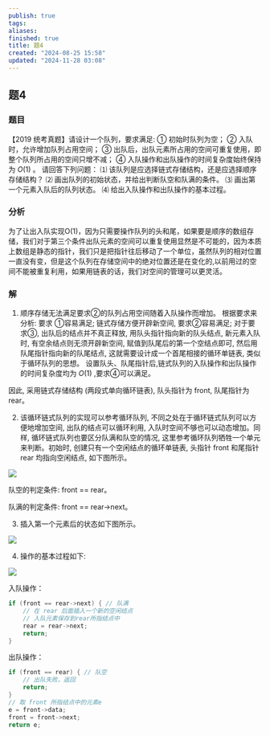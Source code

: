 ```yaml
---
publish: true
tags: 
aliases: 
finished: true
title: 题4
created: "2024-08-25 15:58"
updated: "2024-11-28 03:08"
---
```

## 题4
### 题目
【2019 统考真题】请设计一个队列，要求满足:
① 初始时队列为空；
② 入队时，允许增加队列占用空间；
③ 出队后，出队元素所占用的空间可重复使用，即整个队列所占用的空间只增不减；
④ 入队操作和出队操作的时间复杂度始终保持为 $O(1)$ 。
请回答下列问题：
⑴ 该队列是应选择链式存储结构，还是应选择顺序存储结构？
⑵ 画出队列的初始状态，并给出判断队空和队满的条件。
⑶ 画出第一个元素入队后的队列状态。
⑷ 给出入队操作和出队操作的基本过程。
### 分析
为了让出入队实现O(1)，因为只需要操作队列的头和尾，如果要是顺序的数组存储，我们对于第三个条件出队元素的空间可以重复使用显然是不可能的，因为本质上数组是静态的指针，我们只是把指针往后移动了一个单位，虽然队列的相对位置一直没有变，但是这个队列在存储空间中的绝对位置还是在变化的,以前用过的空间不能被重复利用，如果用链表的话，我们对空间的管理可以更灵活。
### 解
1) 顺序存储无法满足要求②的队列占用空间随着入队操作而增加。
根据要求来分析: 
要求 ①容易满足; 
链式存储方便开辟新空间, 要求②容易满足; 
对于要求③, 出队后的结点并不真正释放, 用队头指针指向新的队头结点, 新元素入队时, 有空余结点则无须开辟新空间, 赋值到队尾后的第一个空结点即可, 然后用队尾指针指向新的队尾结点, 这就需要设计成一个首尾相接的循环单链表, 类似于循环队列的思想。
设置队头、队尾指针后,链式队列的入队操作和出队操作的时间复杂度均为 $O( 1)$ ,要求④可以满足。

因此, 采用链式存储结构 (两段式单向循环链表), 队头指针为 front, 队尾指针为 rear。

2) 该循环链式队列的实现可以参考循环队列, 不同之处在于循环链式队列可以方便地增加空间, 出队的结点可以循环利用, 入队时空间不够也可以动态增加。同样, 循环链式队列也要区分队满和队空的情况, 这里参考循环队列牺牲一个单元来判断。初始时, 创建只有一个空闲结点的循环单链表, 头指针 front 和尾指针 rear 均指向空闲结点, 如下图所示。

![](https://img.hwenyi.tech/202411281136702.webp)

队空的判定条件: front == rear。

队满的判定条件: front == rear->next。

3) 插入第一个元素后的状态如下图所示。

![](https://img.hwenyi.tech/202411281136338.webp)

4) 操作的基本过程如下:

![](https://img.hwenyi.tech/202411281136929.webp)

入队操作：
```cpp
if (front == rear->next) { // 队满
    // 在 rear 后面插入一个新的空闲结点
    // 入队元素保存到rear所指结点中
    rear = rear->next;
    return;
}
```
出队操作：
```cpp
if (front == rear) { // 队空
    // 出队失败，返回
    return;
}
// 取 front 所指结点中的元素e
e = front->data;
front = front->next;
return e;
```